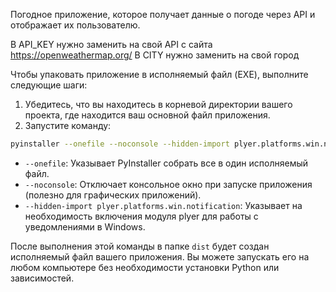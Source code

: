Погодное приложение, которое получает данные о погоде через API и отображает их пользователю.

В API_KEY нужно заменить на свой API с сайта https://openweathermap.org/
В CITY нужно заменить на свой город

Чтобы упаковать приложение в исполняемый файл (EXE), выполните следующие шаги:

1. Убедитесь, что вы находитесь в корневой директории вашего проекта, где находится ваш основной файл приложения.
2. Запустите команду:

```bash
pyinstaller --onefile --noconsole --hidden-import plyer.platforms.win.notification <название файла.py>
```

- `--onefile`: Указывает PyInstaller собрать все в один исполняемый файл.
- `--noconsole`: Отключает консольное окно при запуске приложения (полезно для графических приложений).
- `--hidden-import plyer.platforms.win.notification`: Указывает на необходимость включения модуля plyer для работы с уведомлениями в Windows.

После выполнения этой команды в папке `dist` будет создан исполняемый файл вашего приложения. Вы можете запускать его на любом компьютере без необходимости установки Python или зависимостей.